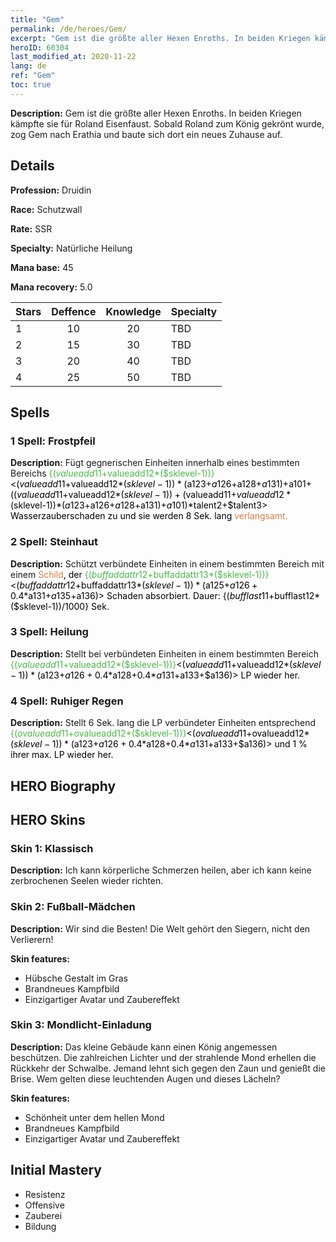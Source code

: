 ```yaml
---
title: "Gem"
permalink: /de/heroes/Gem/
excerpt: "Gem ist die größte aller Hexen Enroths. In beiden Kriegen kämpfte sie für Roland Eisenfaust. Sobald Roland zum König gekrönt wurde, zog Gem nach Erathia und baute sich dort ein neues Zuhause auf."
heroID: 60304
last_modified_at: 2020-11-22
lang: de
ref: "Gem"
toc: true
---
```

 **Description:** Gem ist die größte aller Hexen Enroths. In beiden Kriegen kämpfte sie für Roland Eisenfaust. Sobald Roland zum König gekrönt wurde, zog Gem nach Erathia und baute sich dort ein neues Zuhause auf.
## Details
 **Profession:** Druidin

 **Race:** Schutzwall

 **Rate:** SSR

 **Specialty:** Natürliche Heilung

 **Mana base:** 45

 **Mana recovery:** 5.0


  | Stars   |    Deffence    |    Knowledge   |      Specialty     |
  |---------|:---------------:|:---------------:|--------------------|
  |    1    | 10 | 20 | TBD |
  |    2    | 15 | 30 | TBD |
  |    3    | 20 | 40 | TBD |
  |    4    | 25 | 50 | TBD |

## Spells
### 1 Spell: Frostpfeil
 **Description:** Fügt gegnerischen Einheiten innerhalb eines bestimmten Bereichs <span style="color: #48b946">{($valueadd11+$valueadd12*($sklevel-1))}<span style="color: black"><($valueadd11+$valueadd12*($sklevel-1))*($a123+$a126+$a128+$a131)+$a101+(($valueadd11+$valueadd12*($sklevel-1))+($valueadd11+$valueadd12*($sklevel-1))*($a123+$a126+$a128+$a131)+$a101)*$talent2+$talent3> Wasserzauberschaden zu und sie werden 8 Sek. lang <span style="color: #e07c44">verlangsamt.<span style="color: black">

### 2 Spell: Steinhaut
 **Description:** Schützt verbündete Einheiten in einem bestimmten Bereich mit einem <span style="color: #e07c44">Schild<span style="color: black">, der <span style="color: #48b946">{($buffaddattr12+$buffaddattr13*($sklevel-1))}<span style="color: black"><($buffaddattr12+$buffaddattr13*($sklevel-1))*($a125+$a126+0.4*$a131+$a135+$a136)> Schaden absorbiert. Dauer: {($bufflast11+$bufflast12*($sklevel-1))/1000} Sek.

### 3 Spell: Heilung
 **Description:** Stellt bei verbündeten Einheiten in einem bestimmten Bereich <span style="color: #48b946">{($valueadd11+$valueadd12*($sklevel-1))}<span style="color: black"><($valueadd11+$valueadd12*($sklevel-1))*($a123+$a126+0.4*$a128+0.4*$a131+$a133+$a136)> LP wieder her.

### 4 Spell: Ruhiger Regen
 **Description:** Stellt 6 Sek. lang die LP verbündeter Einheiten entsprechend <span style="color: #48b946">{($ovalueadd11+$ovalueadd12*($sklevel-1))}<span style="color: black"><($ovalueadd11+$ovalueadd12*($sklevel-1))*($a123+$a126+0.4*$a128+0.4*$a131+$a133+$a136)> und 1 % ihrer max. LP wieder her.


## HERO Biography

## HERO Skins
### Skin 1: **Klassisch**

 **Description:** Ich kann körperliche Schmerzen heilen, aber ich kann keine zerbrochenen Seelen wieder richten.


### Skin 2: **Fußball-Mädchen**

 **Description:** Wir sind die Besten! Die Welt gehört den Siegern, nicht den Verlierern!

 **Skin features:** 

   - Hübsche Gestalt im Gras
   - Brandneues Kampfbild
   - Einzigartiger Avatar und Zaubereffekt

### Skin 3: **Mondlicht-Einladung**

 **Description:** Das kleine Gebäude kann einen König angemessen beschützen. Die zahlreichen Lichter und der strahlende Mond erhellen die Rückkehr der Schwalbe. Jemand lehnt sich gegen den Zaun und genießt die Brise. Wem gelten diese leuchtenden Augen und dieses Lächeln?

 **Skin features:** 

   - Schönheit unter dem hellen Mond
   - Brandneues Kampfbild
   - Einzigartiger Avatar und Zaubereffekt


## Initial Mastery
   - Resistenz
   - Offensive
   - Zauberei
   - Bildung
